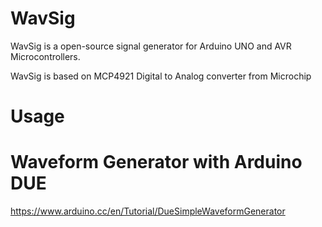 # WavSig 

WavSig is a open-source signal generator for Arduino UNO and AVR Microcontrollers.

WavSig is based on MCP4921 Digital to Analog converter from Microchip


# Usage

# Waveform Generator with Arduino DUE

https://www.arduino.cc/en/Tutorial/DueSimpleWaveformGenerator

